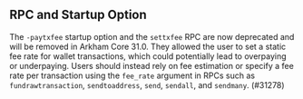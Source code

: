 RPC and Startup Option
---
The `-paytxfee` startup option and the `settxfee` RPC are now deprecated and will be removed in Arkham Core 31.0. They allowed the user to set a static fee rate for wallet transactions, which could potentially lead to overpaying or underpaying. Users should instead rely on fee estimation or specify a fee rate per transaction using the `fee_rate` argument in RPCs such as `fundrawtransaction`, `sendtoaddress`, `send`, `sendall`, and `sendmany`. (#31278)

